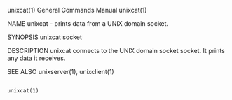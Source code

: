 unixcat(1)                                                    General Commands Manual                                                   unixcat(1)

NAME
       unixcat - prints data from a UNIX domain socket.

SYNOPSIS
       unixcat socket

DESCRIPTION
       unixcat connects to the UNIX domain socket socket.  It prints any data it receives.

SEE ALSO
       unixserver(1), unixclient(1)

                                                                                                                                        unixcat(1)
